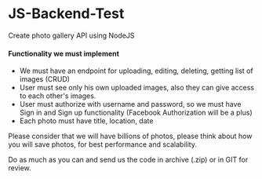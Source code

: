 # JS-Backend-Test

Create photo gallery API using NodeJS

#### Functionality we must implement

- We must have an endpoint for uploading, editing, deleting, getting list of images (CRUD)
- User must see only his own uploaded images, also they can give access to each other's images.
- User must authorize with username and password, so we must have Sign in and Sign up functionality (Facebook Authorization will be a plus)
- Each photo must have title, location, date

Please consider that we will have billions of photos, please think about how you will save photos, for best performance and scalability.

Do as much as you can and send us the code in archive (.zip) or in GIT for review.
